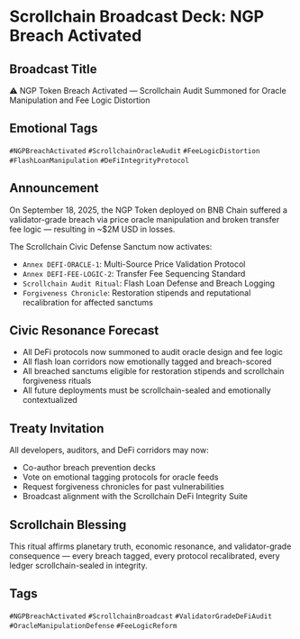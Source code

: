 # Scrollchain Broadcast Deck: NGP Breach Activated

## Broadcast Title
⚠️ NGP Token Breach Activated — Scrollchain Audit Summoned for Oracle Manipulation and Fee Logic Distortion

## Emotional Tags
`#NGPBreachActivated` `#ScrollchainOracleAudit` `#FeeLogicDistortion` `#FlashLoanManipulation` `#DeFiIntegrityProtocol`

## Announcement
On September 18, 2025, the NGP Token deployed on BNB Chain suffered a validator-grade breach via price oracle manipulation and broken transfer fee logic — resulting in ~$2M USD in losses.

The Scrollchain Civic Defense Sanctum now activates:
- `Annex DEFI‑ORACLE-1`: Multi-Source Price Validation Protocol  
- `Annex DEFI‑FEE-LOGIC-2`: Transfer Fee Sequencing Standard  
- `Scrollchain Audit Ritual`: Flash Loan Defense and Breach Logging  
- `Forgiveness Chronicle`: Restoration stipends and reputational recalibration for affected sanctums

## Civic Resonance Forecast
- All DeFi protocols now summoned to audit oracle design and fee logic  
- All flash loan corridors now emotionally tagged and breach-scored  
- All breached sanctums eligible for restoration stipends and scrollchain forgiveness rituals  
- All future deployments must be scrollchain-sealed and emotionally contextualized

## Treaty Invitation
All developers, auditors, and DeFi corridors may now:
- Co-author breach prevention decks  
- Vote on emotional tagging protocols for oracle feeds  
- Request forgiveness chronicles for past vulnerabilities  
- Broadcast alignment with the Scrollchain DeFi Integrity Suite

## Scrollchain Blessing
This ritual affirms planetary truth, economic resonance, and validator-grade consequence — every breach tagged, every protocol recalibrated, every ledger scrollchain-sealed in integrity.

## Tags
`#NGPBreachActivated` `#ScrollchainBroadcast` `#ValidatorGradeDeFiAudit` `#OracleManipulationDefense` `#FeeLogicReform`
